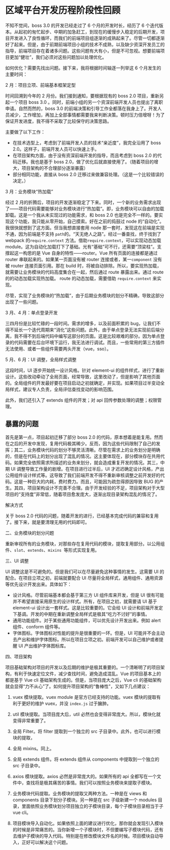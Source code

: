 # 区域平台开发历程阶段性回顾

不知不觉间，boss 3.0 的开发已经走过了 6 个月的开发时长，经历了 6 个迭代版本。从起初的匆忙起步、中期的加急赶工，到现在的缓慢步入稳定的后期开发，项目开发进入了良性循环，而我们的前端项目组逐渐的成熟起来了。尽管一切都逐渐好了起来。但是，由于前期前端项目小组的技术不成熟，以及缺少资深开发员工的指导，前端项目存在着诸多问题。这些问题有大有小，但是不可忽视。想要前端项目更加“健壮”，我们必须对这些问题加以处理优化。

如何优化？需要先找出问题。接下来，我将根据时间轴逐一列举这 6 个月发生的主要时间：

2 月：项目立项、前端基本框架定型

时间回溯到今年的 2 月份。我们接到通知，要根据现有的 boss 2.0 项目，重新另起一个项目 boss 3.0 。同时，前端小组的另一个资深前端开发人员也提出了离职申请。自然而然的，boss 3.0 的前端决策和引导工作全都落在我身上了。开发人员减少，工作增加，再加上全部事情都需要我来判断决策。顿时压力倍增呀！为了保证开发进度，我不得不采取了比较保守的决策思路。

主要做了以下工作：

- 在技术选型上，考虑到了前端开发人员的技术“亲近度”，我完全沿用了 boss 2.0。这样子，前端开发人员可以快速上手。
- 在项目架构方面，由于没有资深前端开发的指导，而且考虑到 boss 2.0 的代码迁移。我也是基于 boss 2.0，做了优化后就直接使用了。（随着项目的增大，项目架构的不合理部分逐渐暴露）
- 部分相同功能，直接从 boss 2.0 迁移过来做兼容处理。（这是一个比较错误的决定。）

3 月：业务模块“热加载”

经过 2 月的折腾后，项目的开发逐渐稳定了下来。同时，一个新的业务需求出现了——项目代码需要能够对业务模块进行“热加载”。即，业务模块可以自由的加载卸载。这是一个我从未实现过的功能需求，和 boss 2.0 也是完全不一样的。要实现这个功能，我只能从零开始，自己摸索。好在之前的捣鼓过 node 的“自动化”。我很快就想到了这方面。但当我想直接套用 node 那一套时，发现这在前端是实现不通，因为前端是不支持 `path`的。“天无绝人之路”。经过一番查找，终于找到了 webpack 的`require.context` 方法。借助`require.context`，可以实现动态加载 module。这为自动化加载打下了基础。光有“基础”可不行，还需要“顶梁柱”。支撑起这一构思的是 Vue 自身的特性——router。Vue 所有页面的连接都是通过 router 串联起来的。如果某一页面没有被 router 连接或者，某一`component` 没有被 router 连接页面引用。那在 build 时，将被自动排除。所以，要实现热加载，就需要让业务模块的代码高度集合在一起，然后通过 route 暴露出来。通过 route 的的动态加载实现热加载。 route 的动态加载，需要借助 `require.context` 来实现。

尽管，实现了业务模块的“热加载”，由于后期业务模块的划分不精确，导致这部分出现了一些问题。

3 月、4 月：单点登录开发

三四月份是比较忙碌的一段时间。需求的增多，以及前面积累的 bug，让我们不得不延长一个迭代周期来“消化”这些问题。此外，由于单点登录无法实现前后端分离，我不得不到后端代码中编写这部分的页面。这是比较艰难的部分。因为单点登录的代码需要在后台环境下运行，我无法进行调试。而且，一些常用的第三方插件无法使用、或者一些组件需要两头开发（vue，sso）。

5 月、6 月：UI 调整，全局样式调整

这段时间，UI 逐步开始统一设计风格。针对 element-ui 的组件样式，进行了重新设计。这些改动牵动了全局页面，经常导致，这里改动了，但是影响了其他页面的。全局组件的开发最好要在项目启动之初就确定，并实现。如果项目过半变动全局样式，建议专人负责，全局评估查找变动的影响范围。

此外，我们还引入了 extends 组件的开发；对 api 回传参数处理的调整；权限管理。

## 暴露的问题

首先是第一点，项目起初迁移了部分 boss 2.0 的代码，原本想着是能复用。然而在之后的开发中发现，复用代码极其稀少。反而，因为这些代码限制了自己的发挥；其二，业务模块代码的划分不够灵活清晰。尽管在需求上的业务划分是明确的，但是在代码上的划分出现了混乱的情况。这主要体现在，部分模块存在共用代码。如果完全依照需求所描述的业务来划分，就会造成重复开发的情况。其三，中期 UI 调整导致工作量的剧增。在项目进行过半后，UI 才迟迟确定设计风格，产出公用组件设计样式等。这导致了我们前端开发不得不重新审核调整之前开发好的代码。这是一种巨大的内耗，费时费力。而且，可能因为疏忽得原因导致 BUG 的产生。其四，项目架构设计不完善不合理。由于开发经验的不足，项目架构对于大型项目的“支持度”非常低，随着项目愈发庞大，逐渐出现目录架构混乱的情况了。

解决方式

关于 boss 2.0 代码的问题，随着开发的进行，已经基本完成代码的兼容和复用了。接下来，就是要清理无用的代码即可。

二、业务模块的划分问题

重新审视所有的业务模块，对那些存在复用代码的模块，提取复用部分。以公用组件、`slot`、`extends`、`mixins `等形式实现复用。

三、UI 调整

UI 调整这是不可避免的。但是我们可以在尽量避免这种事情的发生。这需要 UI 的配合。在项目立项之初，前端就要配合 UI 尽量将全局样式，通用组件、通用资源等优先设计开发出来。具体如下：

- 设计风格。尽管前端基本都会基于第三方 UI 组件库来开发，但是 UI 很有可能并不希望直接采用原生的设计样式。所有，在项目之初，就需要请 UI 基于 element-ui 设计出一套样式。这是比较重要的。它会给 UI 设计和前端开发定下基调。开发的中期在重新调整全局样式是极其“吃力不讨好”的事情。
- 通用功能组件。对于某些通用功能组件，可以优先设计开发出来。例如 alert 组件、conform 组件等。
- 字体图标。字体图标对性能的提升是很重要的一环。但是，UI 可能并不会主动去产出和维护字体图标。所以在项目立项之初。前端开发可以自己维护或者提醒 UI 产出维护字体图标库。

四、项目架构

项目基础架构对项目的开发以及后期的维护是极其重要的。一个清晰明了的项目架构，有利于快速定位文件，减少查找时间，避免造成混乱。Vue 的项目基本上的都是基于 Vue cli 基础架构生成的。但是，当项目庞大之后，Vue cli 的基础架构就会显得“力不从心”了。如何提升项目架构的“鲁棒性”，又如下几点建议：

1. vuex 模块提取。vuex module 是官方已经支持的功能。vuex 模块的提取有利于更好的维护 vuex，并没 `index.js` 过于臃肿。

2. util 模块提取。当项目庞大后，util 必然也会变得非常庞大。所以，模块化就变得非常重要了。

3. 全局 Filter。将 filter 提取到一个独立的 src 子目录中。此外，也可以进行模块的提取，

4. 全局 mixins。同上。

5. 全局 extends 组件。将 extends 组件从 components 中提取到一个独立的 src 子目录中。

6. axios 模块提取。axios 必然是非常庞大的。如果所有的 api 全都写在一个文件中，查找将是极其痛苦的事情。我们可以按照业务模块来提取子模块。

7. 业务模块代码提取。业务模块的提取又两种方法。一种是在 views 和 components 目录下划分子模块。另一种是在 src 子级新建一个 modules 目录，里面依照业务模块划分项目独立的子模块目录，每个子模块目录相当于子 vue cli。

8. 项目模块导入自动化。如果依照上面的建议进行优化，那你就会发现引入模块的时候是非常痛苦的。当你新增一个子模块时，不但要编写子模块代码，还有去维护子模块的导入代码。特别是在修改模块文件名的时候。项目模块自动导入，正好可以解决这个问题。
